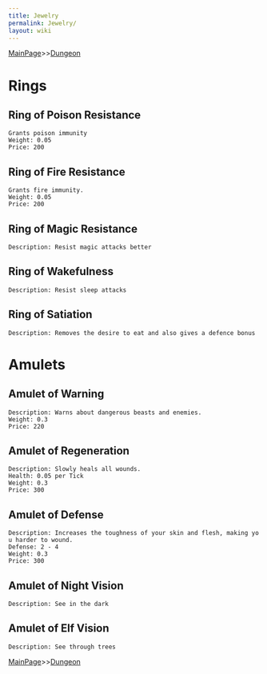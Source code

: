 ```yaml
---
title: Jewelry
permalink: Jewelry/
layout: wiki
---
```


[MainPage](/keeperrl_wiki/ "wikilink")>>[Dungeon](/keeperrl_wiki/Dungeon "wikilink")

Rings
=====

Ring of Poison Resistance
-------------------------

`Grants poison immunity`  
`Weight: 0.05`  
`Price: 200`

Ring of Fire Resistance
-----------------------

`Grants fire immunity.`  
`Weight: 0.05`  
`Price: 200`

Ring of Magic Resistance
------------------------

`Description: Resist magic attacks better`

Ring of Wakefulness
-------------------

`Description: Resist sleep attacks`

Ring of Satiation
-----------------

`Description: Removes the desire to eat and also gives a defence bonus`

Amulets
=======

Amulet of Warning
-----------------

`Description: Warns about dangerous beasts and enemies.`  
`Weight: 0.3`  
`Price: 220`

Amulet of Regeneration
----------------------

`Description: Slowly heals all wounds.`  
`Health: 0.05 per Tick`  
`Weight: 0.3`  
`Price: 300`

Amulet of Defense
-----------------

`Description: Increases the toughness of your skin and flesh, making you harder to wound.`  
`Defense: 2 - 4`  
`Weight: 0.3`  
`Price: 300`

Amulet of Night Vision
----------------------

`Description: See in the dark`

Amulet of Elf Vision
--------------------

`Description: See through trees`

[MainPage](/keeperrl_wiki/ "wikilink")>>[Dungeon](/keeperrl_wiki/Dungeon "wikilink")

